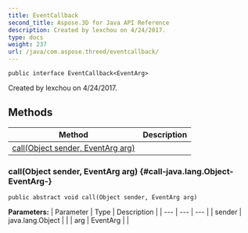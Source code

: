 ```yaml
---
title: EventCallback
second_title: Aspose.3D for Java API Reference
description: Created by lexchou on 4/24/2017.
type: docs
weight: 237
url: /java/com.aspose.threed/eventcallback/
---
```

```
public interface EventCallback<EventArg>
```

Created by lexchou on 4/24/2017.
## Methods

| Method | Description |
| --- | --- |
| [call(Object sender, EventArg arg)](#call-java.lang.Object-EventArg-) |  |
### call(Object sender, EventArg arg) {#call-java.lang.Object-EventArg-}
```
public abstract void call(Object sender, EventArg arg)
```




**Parameters:**
| Parameter | Type | Description |
| --- | --- | --- |
| sender | java.lang.Object |  |
| arg | EventArg |  |


